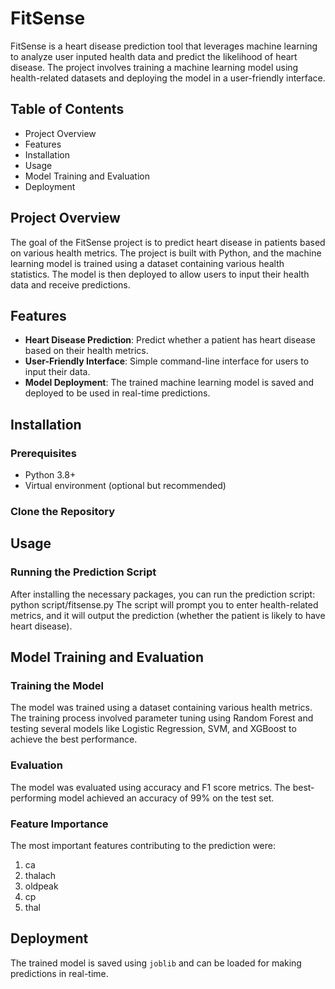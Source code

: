 FitSense
========

FitSense is a heart disease prediction tool that leverages machine learning to analyze user inputed health data and predict the likelihood of heart disease. The project involves training a machine learning model using health-related datasets and deploying the model in a user-friendly interface.

Table of Contents
-----------------

- Project Overview
- Features
- Installation
- Usage
- Model Training and Evaluation
- Deployment

Project Overview
----------------

The goal of the FitSense project is to predict heart disease in patients based on various health metrics. The project is built with Python, and the machine learning model is trained using a dataset containing various health statistics. The model is then deployed to allow users to input their health data and receive predictions.

Features
--------

- **Heart Disease Prediction**: Predict whether a patient has heart disease based on their health metrics.
- **User-Friendly Interface**: Simple command-line interface for users to input their data.
- **Model Deployment**: The trained machine learning model is saved and deployed to be used in real-time predictions.

Installation
------------

### Prerequisites

- Python 3.8+
- Virtual environment (optional but recommended)

### Clone the Repository

Usage
-----

### Running the Prediction Script

After installing the necessary packages, you can run the prediction script:
python script/fitsense.py
The script will prompt you to enter health-related metrics, and it will output the prediction (whether the patient is likely to have heart disease).


Model Training and Evaluation
------------------------------

### Training the Model

The model was trained using a dataset containing various health metrics. The training process involved parameter tuning using Random Forest and testing several models like Logistic Regression, SVM, and XGBoost to achieve the best performance.

### Evaluation

The model was evaluated using accuracy and F1 score metrics. The best-performing model achieved an accuracy of 99% on the test set.

### Feature Importance

The most important features contributing to the prediction were:

1. ca
2. thalach
3. oldpeak
4. cp
5. thal

Deployment
----------

The trained model is saved using `joblib` and can be loaded for making predictions in real-time.
